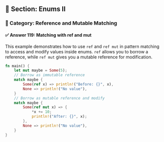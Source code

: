 ## 📘 Section: Enums II  
### 🔹 Category: Reference and Mutable Matching  
#### ✅ Answer 119: Matching with ref and mut

This example demonstrates how to use `ref` and `ref mut` in pattern matching to access and modify values inside enums. `ref` allows you to borrow a reference, while `ref mut` gives you a mutable reference for modification.

```rust
fn main() {
    let mut maybe = Some(5);
    // Borrow as immutable reference
    match maybe {
        Some(ref x) => println!("Before: {}", x),
        None => println!("No value"),
    }
    // Borrow as mutable reference and modify
    match maybe {
        Some(ref mut x) => {
            *x += 10;
            println!("After: {}", x);
        },
        None => println!("No value"),
    }
}
```
